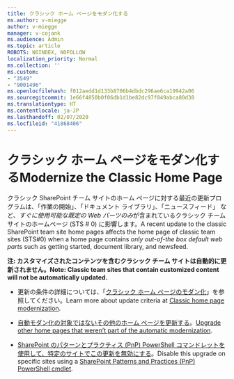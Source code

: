 ```yaml
---
title: クラシック ホーム ページをモダン化する
ms.author: v-miegge
author: v-miegge
manager: v-cojank
ms.audience: Admin
ms.topic: article
ROBOTS: NOINDEX, NOFOLLOW
localization_priority: Normal
ms.collection: ''
ms.custom:
- "3549"
- "9001496"
ms.openlocfilehash: f012aedd1d133b8706b4dbdc296ae6ca19942a06
ms.sourcegitcommit: 1e66f4850b0f06db1d1be82dc97f849abca80d38
ms.translationtype: HT
ms.contentlocale: ja-JP
ms.lasthandoff: 02/07/2020
ms.locfileid: "41868406"
---
```

# <a name="modernize-the-classic-home-page"></a><span data-ttu-id="3ab34-102">クラシック ホーム ページをモダン化する</span><span class="sxs-lookup"><span data-stu-id="3ab34-102">Modernize the Classic Home Page</span></span>

<span data-ttu-id="3ab34-103">クラシック SharePoint チーム サイトのホーム ページに対する最近の更新プログラムは、「作業の開始」、「ドキュメント ライブラリ」、「ニュースフィード」 など、*すぐに使用可能な既定の Web パーツのみ*が含まれているクラシック チーム サイトのホームページ (STS # 0) に影響します。</span><span class="sxs-lookup"><span data-stu-id="3ab34-103">A recent update to the classic SharePoint team site home pages affects the home page of classic team sites (STS#0) when a home page contains *only out-of-the box default web parts* such as getting started, document library, and newsfeed.</span></span>

<span data-ttu-id="3ab34-104">**注: カスタマイズされたコンテンツを含むクラシック チーム サイトは自動的に更新されません。**</span><span class="sxs-lookup"><span data-stu-id="3ab34-104">**Note: Classic team sites that contain customized content will not be automatically updated.**</span></span>

* <span data-ttu-id="3ab34-105">更新の条件の詳細については、「[クラシック ホーム ページのモダン化](https://docs.microsoft.com/sharepoint/disable-auto-modernization-classic-home-pages#why-update-classic-team-site-home-pages-to-modern)」を参照してください。</span><span class="sxs-lookup"><span data-stu-id="3ab34-105">Learn more about update criteria at [Classic home page modernization](https://docs.microsoft.com/sharepoint/disable-auto-modernization-classic-home-pages#why-update-classic-team-site-home-pages-to-modern).</span></span>

* <span data-ttu-id="3ab34-106">[自動モダン化の対象ではないその他のホーム ページを更新する](https://docs.microsoft.com/sharepoint/dev/transform/modernize-userinterface-site-pages)。</span><span class="sxs-lookup"><span data-stu-id="3ab34-106">[Upgrade other home pages that weren’t part of the automatic modernization](https://docs.microsoft.com/sharepoint/dev/transform/modernize-userinterface-site-pages).</span></span>

* <span data-ttu-id="3ab34-107">[SharePoint のパターンとプラクティス (PnP) PowerShell コマンドレットを使用して、特定のサイトでこの更新を無効にする](https://docs.microsoft.com/powershell/sharepoint/sharepoint-pnp/sharepoint-pnp-cmdlets)。</span><span class="sxs-lookup"><span data-stu-id="3ab34-107">Disable this upgrade on specific sites using a [SharePoint Patterns and Practices (PnP) PowerShell cmdlet](https://docs.microsoft.com/powershell/sharepoint/sharepoint-pnp/sharepoint-pnp-cmdlets).</span></span>

